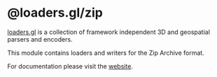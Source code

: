 # @loaders.gl/zip

[loaders.gl](https://loaders.gl/docs) is a collection of framework independent 3D and geospatial parsers and encoders.

This module contains loaders and writers for the Zip Archive format.

For documentation please visit the [website](https://loaders.gl).
